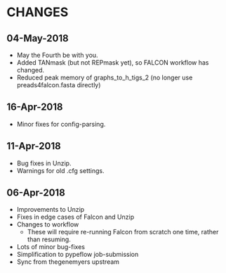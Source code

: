 CHANGES
===========
04-May-2018
-----------
* May the Fourth be with you.
* Added TANmask (but not REPmask yet), so FALCON workflow has changed.
* Reduced peak memory of graphs_to_h_tigs_2 (no longer use preads4falcon.fasta directly)

16-Apr-2018
-----------
* Minor fixes for config-parsing.

11-Apr-2018
-----------
* Bug fixes in Unzip.
* Warnings for old .cfg settings.

06-Apr-2018
-----------
* Improvements to Unzip
* Fixes in edge cases of Falcon and Unzip
* Changes to workflow
  * These will require re-running Falcon from scratch one time, rather than resuming.
* Lots of minor bug-fixes
* Simplification to pypeflow job-submission
* Sync from thegenemyers upstream
